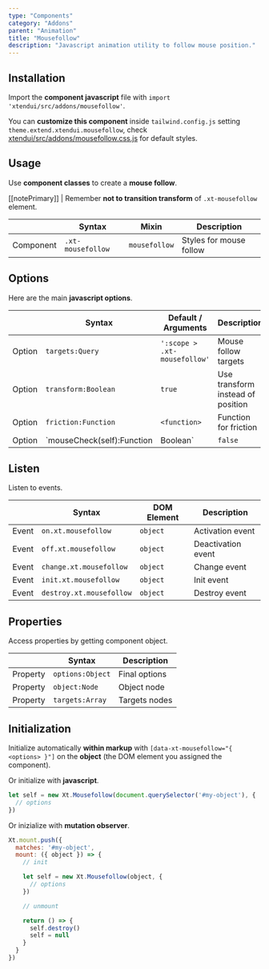 ```yaml
---
type: "Components"
category: "Addons"
parent: "Animation"
title: "Mousefollow"
description: "Javascript animation utility to follow mouse position."
---
```


## Installation

Import the **component javascript** file with `import 'xtendui/src/addons/mousefollow'`.

You can **customize this component** inside `tailwind.config.js` setting `theme.extend.xtendui.mousefollow`, check [xtendui/src/addons/mousefollow.css.js](https://github.com/minimit/xtendui/blob/beta/src/addons/mousefollow.css.js) for default styles.

## Usage

Use **component classes** to create a **mouse follow**.

[[notePrimary]]
| Remember **not to transition transform** of `.xt-mousefollow` element.

<div class="xt-overflow-sub overflow-y-hidden overflow-x-scroll my-4 xt-my-auto w-full">

|                      | Syntax                          | Mixin            | Description                   |
| ----------------------- | ----------------------------------------- | -----------------------------| ----------------------------- |
| Component                  | `.xt-mousefollow`                     | `mousefollow`                | Styles for mouse follow            |

</div>

<demo>
  <demoinline src="demos/components/addons/animation/mousefollow">
  </demoinline>
</demo>

## Options
 
Here are the main **javascript options**.

<div class="xt-overflow-sub overflow-y-hidden overflow-x-scroll my-4 xt-my-auto w-full">

|                         | Syntax                                    | Default / Arguments                       | Description                   |
| ----------------------- | ----------------------------------------- | ----------------------------- | ----------------------------- |
| Option                    | `targets:Query`                          | `':scope > .xt-mousefollow'`        | Mouse follow targets            |
| Option                    | `transform:Boolean`                          | `true`        | Use transform instead of position            |
| Option                    | `friction:Function`                          | `<function>`        | Function for friction             |
| Option                    | `mouseCheck(self):Function|Boolean`                          | `false`        | Function called on activate/deactivate, return false to not activate/deactivate             |

</div>

## Listen

Listen to events.

<div class="xt-overflow-sub overflow-y-hidden overflow-x-scroll my-4 xt-my-auto w-full">

|                         | Syntax                                    | DOM Element                    | Description                   |
| ----------------------- | ----------------------------------------- | ----------------------------- | ----------------------------- |
| Event                   | `on.xt.mousefollow`       | `object` | Activation event             |
| Event                   | `off.xt.mousefollow`      | `object` | Deactivation event            |
| Event                   | `change.xt.mousefollow`       | `object` | Change event             |
| Event                   | `init.xt.mousefollow`           | `object` | Init event             |
| Event                   | `destroy.xt.mousefollow`           | `object` | Destroy event             |

</div>

## Properties

Access properties by getting component object.

<div class="xt-overflow-sub overflow-y-hidden overflow-x-scroll my-4 xt-my-auto w-full">

|                         | Syntax                                   | Description                   |
| ----------------------- | ---------------------------------------- | ----------------------------- |
| Property                   | `options:Object`       | Final options             |
| Property                   | `object:Node`       | Object node             |
| Property                   | `targets:Array`       | Targets nodes            |

</div>

## Initialization

Initialize automatically **within markup** with `[data-xt-mousefollow="{ <options> }"]` on the **object** (the DOM element you assigned the component).

Or initialize with **javascript**.

```js
let self = new Xt.Mousefollow(document.querySelector('#my-object'), {
  // options
})
```

Or inizialize with **mutation observer**.

```js
Xt.mount.push({
  matches: '#my-object',
  mount: ({ object }) => {
    // init

    let self = new Xt.Mousefollow(object, {
      // options
    })

    // unmount

    return () => {
      self.destroy()
      self = null
    }
  }
})
```
